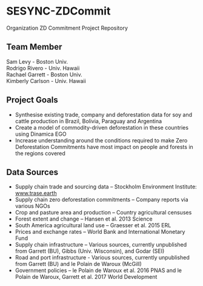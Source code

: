 # SESYNC-ZDCommit
Organization ZD Commitment Project Repository

## Team Member
Sam Levy - Boston Univ.  
Rodrigo Rivero - Univ. Hawaii  
Rachael Garrett - Boston Univ.  
Kimberly Carlson - Univ. Hawaii  

## Project Goals

- Synthesise existing trade, company and deforestation data for soy and cattle production in Brazil, Bolivia, Paraguay and Argentina  
- Create a model of commodity-driven deforestation in these countries using Dinamica EGO  
- Increase understanding around the conditions required to make Zero Deforestation Commitments have most impact on people and forests in the regions covered  

## Data Sources
- Supply chain trade and sourcing data – Stockholm Environment Institute: www.trase.earth
- Supply chain zero deforestation commitments – Company reports via various NGOs 
- Crop and pasture area and production – Country agricultural censuses
- Forest extent and change – Hansen et al. 2013 Science
- South America agricultural land use – Graesser et al. 2015 ERL
- Prices and exchange rates – World Bank and International Monetary Fund
- Supply chain infrastructure – Various sources, currently unpublished from Garrett (BU), Gibbs (Univ. Wisconsin), and Godar (SEI)
- Road and port infrastructure - Various sources, currently unpublished from Garrett (BU) and le Polain de Waroux (McGill)
- Government policies – le Polain de Waroux et al. 2016 PNAS and le Polain de Waroux, Garrett et al. 2017 World Development

